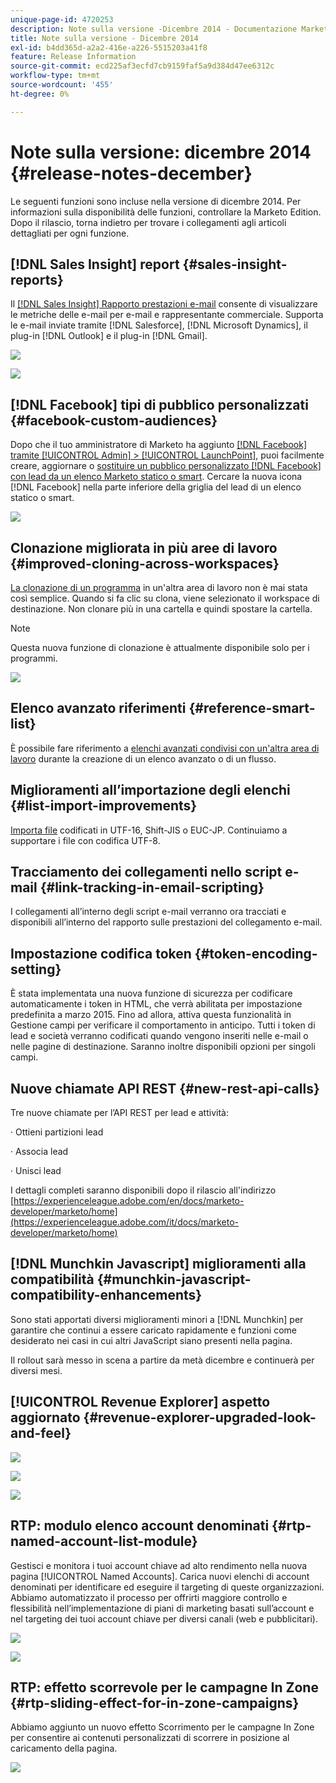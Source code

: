 ```yaml
---
unique-page-id: 4720253
description: Note sulla versione -Dicembre 2014 - Documentazione Marketo - Documentazione del prodotto
title: Note sulla versione - Dicembre 2014
exl-id: b4dd365d-a2a2-416e-a226-5515203a41f8
feature: Release Information
source-git-commit: ecd225af3ecfd7cb9159faf5a9d384d47ee6312c
workflow-type: tm+mt
source-wordcount: '455'
ht-degree: 0%

---
```


# Note sulla versione: dicembre 2014 {#release-notes-december}

Le seguenti funzioni sono incluse nella versione di dicembre 2014. Per informazioni sulla disponibilità delle funzioni, controllare la Marketo Edition. Dopo il rilascio, torna indietro per trovare i collegamenti agli articoli dettagliati per ogni funzione.

## [!DNL Sales Insight] report {#sales-insight-reports}

Il [[!DNL Sales Insight] Rapporto prestazioni e-mail](/help/marketo/product-docs/marketo-sales-insight/msi-for-salesforce/features/performance-reports/sales-insight-email-performance-report.md) consente di visualizzare le metriche delle e-mail per e-mail e rappresentante commerciale. Supporta le e-mail inviate tramite [!DNL Salesforce], [!DNL Microsoft Dynamics], il plug-in [!DNL Outlook] e il plug-in [!DNL Gmail].

![](assets/image2014-12-5-11-3a5-3a46.png)

![](assets/image2014-12-5-11-3a5-3a55.png)

## [!DNL Facebook] tipi di pubblico personalizzati {#facebook-custom-audiences}

Dopo che il tuo amministratore di Marketo ha aggiunto [[!DNL Facebook] tramite [!UICONTROL Admin] > [!UICONTROL LaunchPoint]](/help/marketo/product-docs/demand-generation/ad-network-integrations/add-facebook-custom-audiences-as-a-launchpoint-service.md), puoi facilmente creare, aggiornare o [sostituire un pubblico personalizzato [!DNL Facebook] con lead da un elenco Marketo statico o smart](/help/marketo/product-docs/demand-generation/facebook/create-a-custom-audience-in-facebook.md). Cercare la nuova icona [!DNL Facebook] nella parte inferiore della griglia del lead di un elenco statico o smart.

![](assets/image2014-12-5-11-3a6-3a28.png)

## Clonazione migliorata in più aree di lavoro  {#improved-cloning-across-workspaces}

[La clonazione di un programma](/help/marketo/product-docs/core-marketo-concepts/programs/working-with-programs/clone-a-program.md) in un&#39;altra area di lavoro non è mai stata così semplice. Quando si fa clic su clona, viene selezionato il workspace di destinazione. Non clonare più in una cartella e quindi spostare la cartella.

>[!NOTE]
>
>Questa nuova funzione di clonazione è attualmente disponibile solo per i programmi.

![](assets/image2014-12-5-11-3a7-3a13.png)

## Elenco avanzato riferimenti {#reference-smart-list}

È possibile fare riferimento a [elenchi avanzati condivisi con un&#39;altra area di lavoro](/help/marketo/product-docs/core-marketo-concepts/smart-lists-and-static-lists/using-smart-lists/reference-a-list-or-smart-list-across-workspaces.md) durante la creazione di un elenco avanzato o di un flusso.

## Miglioramenti all’importazione degli elenchi {#list-import-improvements}

[Importa file](/help/marketo/getting-started/quick-wins/import-a-list-of-people.md) codificati in UTF-16, Shift-JIS o EUC-JP. Continuiamo a supportare i file con codifica UTF-8.

## Tracciamento dei collegamenti nello script e-mail {#link-tracking-in-email-scripting}

I collegamenti all’interno degli script e-mail verranno ora tracciati e disponibili all’interno del rapporto sulle prestazioni del collegamento e-mail.

## Impostazione codifica token {#token-encoding-setting}

È stata implementata una nuova funzione di sicurezza per codificare automaticamente i token in HTML, che verrà abilitata per impostazione predefinita a marzo 2015. Fino ad allora, attiva questa funzionalità in Gestione campi per verificare il comportamento in anticipo. Tutti i token di lead e società verranno codificati quando vengono inseriti nelle e-mail o nelle pagine di destinazione. Saranno inoltre disponibili opzioni per singoli campi.

## Nuove chiamate API REST {#new-rest-api-calls}

Tre nuove chiamate per l’API REST per lead e attività:

· Ottieni partizioni lead

· Associa lead

· Unisci lead

I dettagli completi saranno disponibili dopo il rilascio all&#39;indirizzo [https://experienceleague.adobe.com/en/docs/marketo-developer/marketo/home](https://experienceleague.adobe.com/it/docs/marketo-developer/marketo/home)

## [!DNL Munchkin Javascript] miglioramenti alla compatibilità {#munchkin-javascript-compatibility-enhancements}

Sono stati apportati diversi miglioramenti minori a [!DNL Munchkin] per garantire che continui a essere caricato rapidamente e funzioni come desiderato nei casi in cui altri JavaScript siano presenti nella pagina.

Il rollout sarà messo in scena a partire da metà dicembre e continuerà per diversi mesi.

## [!UICONTROL Revenue Explorer] aspetto aggiornato {#revenue-explorer-upgraded-look-and-feel}

![](assets/image2014-12-5-11-3a8-3a4.png)

![](assets/image2014-12-5-11-3a8-3a14.png)

![](assets/image2014-12-5-11-3a8-3a36.png)

## RTP: modulo elenco account denominati {#rtp-named-account-list-module}

Gestisci e monitora i tuoi account chiave ad alto rendimento nella nuova pagina [!UICONTROL Named Accounts]. Carica nuovi elenchi di account denominati per identificare ed eseguire il targeting di queste organizzazioni. Abbiamo automatizzato il processo per offrirti maggiore controllo e flessibilità nell’implementazione di piani di marketing basati sull’account e nel targeting dei tuoi account chiave per diversi canali (web e pubblicitari).

![](assets/image2014-12-5-11-3a8-3a56.png)

![](assets/image2014-12-5-11-3a9-3a10.png)

## RTP: effetto scorrevole per le campagne In Zone {#rtp-sliding-effect-for-in-zone-campaigns}

Abbiamo aggiunto un nuovo effetto Scorrimento per le campagne In Zone per consentire ai contenuti personalizzati di scorrere in posizione al caricamento della pagina.

![](assets/image2014-12-5-11-3a9-3a34.png)

